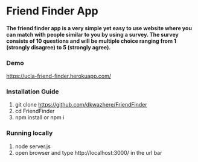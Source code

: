 # **Friend Finder App**

#### The friend finder app is a very simple yet easy to use website where you can match with people similar to you by using a survey. The survey consists of 10 questions and will be multiple choice ranging from 1 (strongly disagree) to 5 (strongly agree).

### **Demo**
https://ucla-friend-finder.herokuapp.com/

### **Installation Guide**
1. git clone https://github.com/dkwazhere/FriendFinder
2. cd FriendFinder
3. npm install or npm i

### **Running locally**
1. node server.js
2. open browser and type http://localhost:3000/ in the url bar

